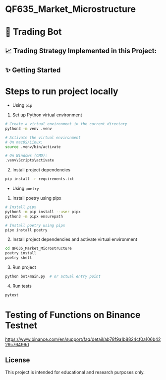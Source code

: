 # QF635_Market_Microstructure
# 🤖 Trading Bot 

## 📈 Trading Strategy Implemented in this Project: 


## ✨ Getting Started 
# Steps to run project locally 
- Using `pip`
1. Set up Python virtual environment 
```bash
# Create a virtual environment in the current directory
python3 -m venv .venv

# Activate the virtual environment
# On macOS/Linux:
source .venv/bin/activate

# On Windows (CMD):
.venv\Scripts\activate
```

2. Install project dependencies
```bash
pip install -r requirements.txt
```

- Using `poetry`
1. Install poetry using pipx
```bash
# Install pipx
python3 -m pip install --user pipx
python3 -m pipx ensurepath

# Install poetry using pipx 
pipx install poetry
```

2. Install project dependencies and activate virtual environment
```bash
cd QF635_Market_Microstructure
poetry install
poetry shell
```

3. Run project 
```bash
python bot/main.py  # or actual entry point
```

4. Run tests 
```bash
pytest
```





# Testing of Functions on Binance Testnet 
https://www.binance.com/en/support/faq/detail/ab78f9a1b8824cf0a106b4229c76496d 


## License 
This project is intended for educational and research purposes only. 
